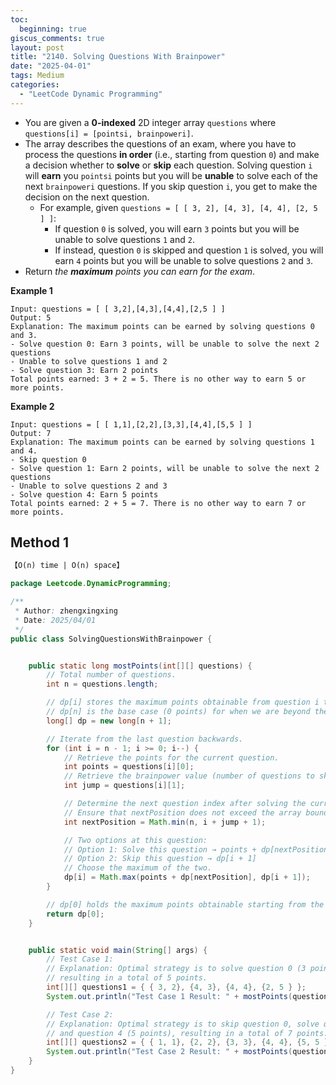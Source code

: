 ```yaml
---
toc:
  beginning: true
giscus_comments: true
layout: post
title: "2140. Solving Questions With Brainpower"
date: "2025-04-01"
tags: Medium
categories:
  - "LeetCode Dynamic Programming"
---
```



- You are given a **0-indexed** 2D integer array `questions` where `questions[i] = [pointsi, brainpoweri]`.
- The array describes the questions of an exam, where you have to process the questions **in order** (i.e., starting from question `0`) and make a decision whether to **solve** or **skip** each question. Solving question `i` will **earn** you `pointsi` points but you will be **unable** to solve each of the next `brainpoweri` questions. If you skip question `i`, you get to make the decision on the next question.
  - For example, given `questions = [ [ 3, 2], [4, 3], [4, 4], [2, 5 ] ]`:
    - If question `0` is solved, you will earn `3` points but you will be unable to solve questions `1` and `2`.
    - If instead, question `0` is skipped and question `1` is solved, you will earn `4` points but you will be unable to solve questions `2` and `3`.
- Return *the **maximum** points you can earn for the exam*.

**Example 1**

```
Input: questions = [ [ 3,2],[4,3],[4,4],[2,5 ] ]
Output: 5
Explanation: The maximum points can be earned by solving questions 0 and 3.
- Solve question 0: Earn 3 points, will be unable to solve the next 2 questions
- Unable to solve questions 1 and 2
- Solve question 3: Earn 2 points
Total points earned: 3 + 2 = 5. There is no other way to earn 5 or more points.
```

**Example 2**

```
Input: questions = [ [ 1,1],[2,2],[3,3],[4,4],[5,5 ] ]
Output: 7
Explanation: The maximum points can be earned by solving questions 1 and 4.
- Skip question 0
- Solve question 1: Earn 2 points, will be unable to solve the next 2 questions
- Unable to solve questions 2 and 3
- Solve question 4: Earn 5 points
Total points earned: 2 + 5 = 7. There is no other way to earn 7 or more points.
```

## Method 1

```tex
【O(n) time | O(n) space】
```

```java
package Leetcode.DynamicProgramming;

/**
 * Author: zhengxingxing
 * Date: 2025/04/01
 */
public class SolvingQuestionsWithBrainpower {


    public static long mostPoints(int[][] questions) {
        // Total number of questions.
        int n = questions.length;

        // dp[i] stores the maximum points obtainable from question i to the end.
        // dp[n] is the base case (0 points) for when we are beyond the last question.
        long[] dp = new long[n + 1];

        // Iterate from the last question backwards.
        for (int i = n - 1; i >= 0; i--) {
            // Retrieve the points for the current question.
            int points = questions[i][0];
            // Retrieve the brainpower value (number of questions to skip after solving this question).
            int jump = questions[i][1];

            // Determine the next question index after solving the current one.
            // Ensure that nextPosition does not exceed the array bounds.
            int nextPosition = Math.min(n, i + jump + 1);

            // Two options at this question:
            // Option 1: Solve this question → points + dp[nextPosition]
            // Option 2: Skip this question → dp[i + 1]
            // Choose the maximum of the two.
            dp[i] = Math.max(points + dp[nextPosition], dp[i + 1]);
        }

        // dp[0] holds the maximum points obtainable starting from the first question.
        return dp[0];
    }


    public static void main(String[] args) {
        // Test Case 1:
        // Explanation: Optimal strategy is to solve question 0 (3 points) and question 3 (2 points),
        // resulting in a total of 5 points.
        int[][] questions1 = { { 3, 2}, {4, 3}, {4, 4}, {2, 5 } };
        System.out.println("Test Case 1 Result: " + mostPoints(questions1));  // Expected output: 5

        // Test Case 2:
        // Explanation: Optimal strategy is to skip question 0, solve question 1 (2 points)
        // and question 4 (5 points), resulting in a total of 7 points.
        int[][] questions2 = { { 1, 1}, {2, 2}, {3, 3}, {4, 4}, {5, 5 } };
        System.out.println("Test Case 2 Result: " + mostPoints(questions2));  // Expected output: 7
    }
}

```





